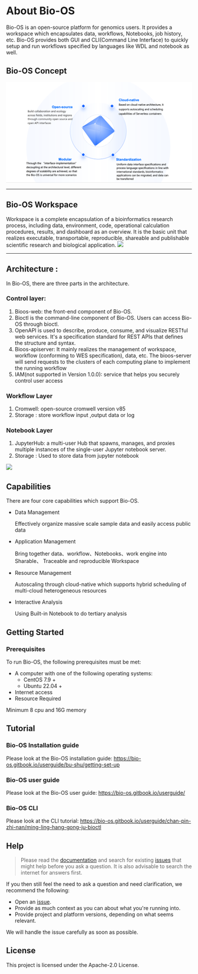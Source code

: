 # About Bio-OS
Bio-OS is an open-source platform for genomics users.  It provides a workspace which encapsulates data, workflows, Notebooks, job history, etc. Bio-OS provides both  GUI and CLI(Command Line Interface) to quickly setup and run  workflows specified by languages like WDL and notebook as well.

## Bio-OS Concept
![](docs/static/bioos.png)

----
## Bio-OS Workspace
Workspace is a complete encapsulation of a bioinformatics research process, including data, environment, code, operational calculation procedures, results, and dashboard as an overview. It is the basic unit that realizes executable, transportable, reproducible, shareable and publishable scientific research and biological application.
![](docs/static/workspace.png)

----
## Architecture :
In Bio-OS, there are three parts in the architecture. 
### Control layer:
1. Bioos-web: the front-end component of Bio-OS.
2. Bioctl is the command-line component of Bio-OS. Users can access Bio-OS through bioctl.
3. OpenAPI is used to describe, produce, consume, and visualize RESTful web services. It's a specification standard for REST APIs that defines the structure and syntax.
4. Bioos-apiserver: It mainly realizes the management of workspace, workflow (conforming to WES specification), data, etc. The bioos-server will send requests to the clusters of each computing plane to implement the running workflow
5. IAM(not supported in Version 1.0.0): service that helps you securely control user access
### Workflow Layer
1. Cromwell: open-source cromwell version v85
2. Storage : store workflow input ,output data or log
### Notebook Layer
1. JupyterHub:  a multi-user Hub that spawns, manages, and proxies multiple instances of the single-user Jupyter notebook server.
2. Storage : Used to store data from jupyter notebook

 ![](docs/static/arch.jpg)

## Capabilities
There are four core capabilities which support Bio-OS.
- Data Management

  Effectively organize massive scale sample data and easily access public data

- Application Management

  Bring together data、workflow、Notebooks、work engine into Sharable、 Traceable and reproducible Workspace

- Resource Management

  Autoscaling through cloud-native which supports hybrid scheduling of multi-cloud heterogeneous resources

- Interactive Analysis

  Using Built-in Notebook to do tertiary analysis

## Getting Started
### Prerequisites
To run Bio-OS, the following prerequisites must be met:
- A computer with one of the following operating systems:
  - CentOS 7.9 +
  - Ubuntu 22.04 +
- Internet access
- Resource Required

Minimum 8 cpu and 16G memory

## Tutorial
### Bio-OS Installation guide
Please look at the Bio-OS installation guide: https://bio-os.gitbook.io/userguide/bu-shu/getting-set-up

### Bio-OS user guide
Please look at the Bio-OS user guide: https://bio-os.gitbook.io/userguide/

### Bio-OS CLI
Please look at the CLI tutorial: https://bio-os.gitbook.io/userguide/chan-pin-zhi-nan/ming-ling-hang-gong-ju-bioctl

## Help

> Please read the [documentation](https://bio-os.gitbook.io/userguide/) and search for existing [issues](https://github.com/Bio-OS/bioos/issues) that might help before you ask a question. It is also advisable to search the internet for answers first.

If you then still feel the need to ask a question and need clarification, we recommend the following:

-   Open an [issue](https://github.com/Bio-OS/bioos/issues/new).
-   Provide as much context as you can about what you're running into.
-   Provide project and platform versions, depending on what seems relevant.

We will handle the issue carefully as soon as possible.

## License
This project is licensed under the Apache-2.0 License.
